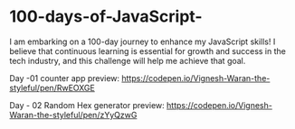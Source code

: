 # 100-days-of-JavaScript-
I am embarking on a 100-day journey to enhance my JavaScript skills! I believe that continuous learning is essential for growth and success in the tech industry, and this challenge will help me achieve that goal.

Day -01 counter app
preview: https://codepen.io/Vignesh-Waran-the-styleful/pen/RwEOXGE

Day - 02 Random Hex generator
preview:
https://codepen.io/Vignesh-Waran-the-styleful/pen/zYyQzwG

 
 
